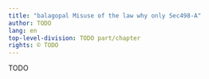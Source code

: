 ```yaml
---
title: "balagopal Misuse of the law why only Sec498-A"
author: TODO
lang: en
top-level-division: TODO part/chapter
rights: © TODO
---
```


TODO


